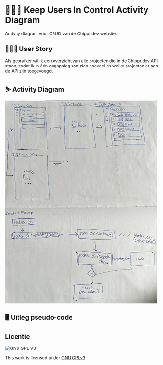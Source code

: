 # 👨🏼‍💻 Keep Users In Control Activity Diagram

Activity diagram voor CRUD van de Chippr.dev website.

## 🙋🏼‍♂️ User Story
Als gebruiker wil ik een overzicht van alle projecten die in de Chippr.dev API staan, zodat ik in één oogopslag kan zien hoeveel en welke projecten er aan de API zijn toegevoegd.

## ⛷ Activity Diagram
<img width="500" src="https://github.com/boudewijnbout/keep-users-in-control-activity-diagram/blob/main/assets/IMG_0026.jpg" />

## 🖥 Uitleg pseudo-code 
<!-- Leg de pseudo-code in de control fow uit -->

## Licentie

![GNU GPL V3](https://www.gnu.org/graphics/gplv3-127x51.png)

This work is licensed under [GNU GPLv3](./LICENSE).
